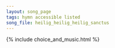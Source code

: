 ```yaml
---
layout: song_page
tags: hymn accessible listed
song_file: heilig_heilig_heilig_sanctus
---
```


{% include choice_and_music.html %}
